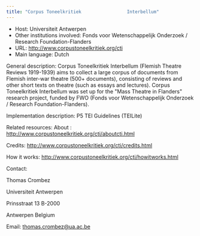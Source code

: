 ```yaml
---
title: "Corpus Toneelkritiek                 Interbellum"
---
```





* Host: Universiteit Antwerpen
* Other institutions involved:
 Fonds voor Wetenschappelijk
 Onderzoek / Research Foundation-Flanders
* URL: <http://www.corpustoneelkritiek.org/cti>
* Main language: Dutch



General description: Corpus Toneelkritiek Interbellum
 (Flemish Theatre Reviews 1919-1939) aims to collect
 a large corpus of documents from Flemish inter-war
 theatre (500+ documents), consisting of reviews and
 other short texts on theatre (such as essays and
 lectures). Corpus Toneelkritiek Interbellum was set
 up for the "Mass Theatre in Flanders" research
 project, funded by FWO (Fonds voor Wetenschappelijk
 Onderzoek / Research Foundation-Flanders).



Implementation description:
 P5 TEI Guidelines (TEILite)



Related resources: About :
 <http://www.corpustoneelkritiek.org/cti/aboutcti.html>
 
 Credits:
 <http://www.corpustoneelkritiek.org/cti/credits.html>
 
 How it works:
 <http://www.corpustoneelkritiek.org/cti/howitworks.html>



Contact:
 



Thomas Crombez


Universiteit Antwerpen
 
 Prinsstraat 13 B-2000
 
 Antwerpen Belgium



Email: [thomas.crombez@ua.ac.be](mailto:thomas.crombez@ua.ac.be)





